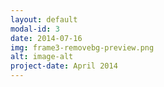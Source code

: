 ```yaml
---
layout: default
modal-id: 3
date: 2014-07-16
img: frame3-removebg-preview.png
alt: image-alt
project-date: April 2014
---
```


